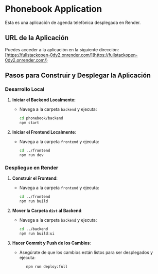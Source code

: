 # Phonebook Application

Esta es una aplicación de agenda telefónica desplegada en Render.

## URL de la Aplicación

Puedes acceder a la aplicación en la siguiente dirección:
[https://fullstackopen-0dy2.onrender.com/](https://fullstackopen-0dy2.onrender.com/)

## Pasos para Construir y Desplegar la Aplicación

### Desarrollo Local

1. **Iniciar el Backend Localmente**:
   - Navega a la carpeta `backend` y ejecuta:
     ```sh
     cd phonebook/backend
     npm start
     ```

2. **Iniciar el Frontend Localmente**:
   - Navega a la carpeta `frontend` y ejecuta:
     ```sh
     cd ../frontend
     npm run dev
     ```

### Despliegue en Render

1. **Construir el Frontend**:
   - Navega a la carpeta `frontend` y ejecuta:
     ```sh
     cd ../frontend
     npm run build
     ```

2. **Mover la Carpeta `dist` al Backend**:
   - Navega a la carpeta `backend` y ejecuta:
     ```sh
     cd ../backend
     npm run build:ui
     ```

3. **Hacer Commit y Push de los Cambios**:
   - Asegúrate de que los cambios están listos para ser desplegados y ejecuta:
     ```sh
        npm run deploy:full
     ```